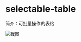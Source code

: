 # selectable-table

简介：可批量操作的表格

![截图](https://img.alicdn.com/tfs/TB19zkHb1uSBuNjy1XcXXcYjFXa-2322-1298.png)
